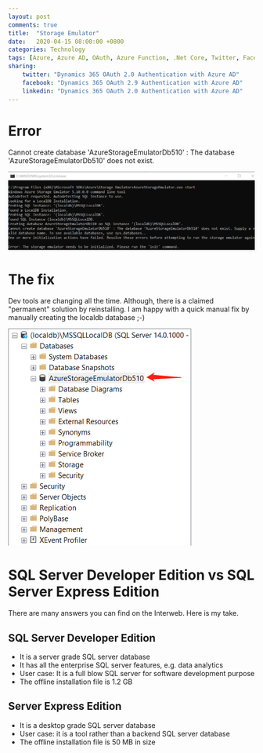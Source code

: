 ```yaml
---
layout: post
comments: true
title:  "Storage Emulator"
date:   2020-04-15 08:00:00 +0800
categories: Technology
tags: [Azure, Azure AD, OAuth, Azure Function, .Net Core, Twitter, Facebook, LinkedIn]
sharing:
    twitter: "Dynamics 365 OAuth 2.0 Authentication with Azure AD"
    facebook: "Dynamics 365 OAuth 2.9 Authentication with Azure AD"
    linkedin: "Dynamics 365 OAuth 2.0 Authentication with Azure AD"
---
```

# Error
Cannot create database 'AzureStorageEmulatorDb510' : The database 'AzureStorageEmulatorDb510' does not exist. 

![image](../images/2020-04-15-azure-storage-emulator-initiation-error/StorageEmulatorInitError.png)

# The fix
Dev tools are changing all the time. Although, there is a claimed "permanent" solution by reinstalling. I am happy with a quick manual fix by manually creating the localdb database ;-)

![image](../images/2020-04-15-azure-storage-emulator-initiation-error\FixStorageEmulatorDb.png)

# SQL Server Developer Edition vs SQL Server Express Edition
There are many answers you can find on the Interweb. Here is my take.

## SQL Server Developer Edition
* It is a server grade SQL server database
* It has all the enterprise SQL server features, e.g. data analytics
* User case: It is a full blow SQL server for software development purpose 
* The offline installation file is 1.2 GB

## Server Express Edition
* It is a desktop grade SQL server database
* User case: it is a tool rather than a backend SQL server database
* The offline installation file is 50 MB in size


